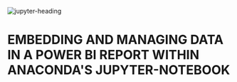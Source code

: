 ![jupyter-heading](https://github.com/deepakm925/Power-BI/blob/main/When-Python-meets-Power-BI/resources/banner2.png)

# EMBEDDING AND MANAGING DATA IN A POWER BI REPORT WITHIN ANACONDA'S JUPYTER-NOTEBOOK 
